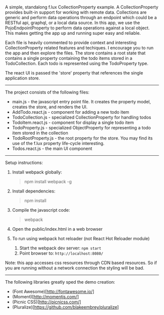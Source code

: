 A simple, standalong f.lux CollectionProperty example. A CollectionProperty provides built-in support for working with remote data. Collections are generic and perform data operations through an endpoint which could be a RESTful api, graphql, or a local data source. In this app, we use the PojoEndpointProperty to perform data operations against a local object. This makes getting the app up and running super easy and reliable.

Each file is heavily commented to provide context and interesting CollectionProperty related features and techiques. I encourage you to run the app and then explore the files. The store contains a root state that contains a single property containing the todo items stored in a TodoCollection. Each todo is represented using the TodoProperty type.

The react UI is passed the 'store' property that references the single application store.


* * *


The project consists of the following files:

* main.js - the javascript entry point file. It creates the property model, creates the store, and renders the UI.
* AddTodo.react.js - component for adding a new todo item
* TodoCollection.js - specialized CollectionProperty for handling todos
* TodoItem.react.js - component for display a single todo item
* TodoProperty.js - specialized ObjectProperty for representing a todo item stored in the collection
* TodoRootProperty.js - the root property for the store. You may find its use of the f.lux property life-cycle interesting.
* Todos.react.js - the main UI component


* * *

Setup instructions:

1. Install webpack globally:

	> npm install webpack -g

2. Install dependencies:

	> npm install

3. Compile the javascript code:

	> webpack

4. Open the public/index.html in a web browser

5. To run using webpack hot reloader (not React Hot Reloader module)
	1. Start the webpack dev server: `npm start`
	2. Point browser to: `http://localhost:8080/`


Note: this app accesses css resources through CDN based resources. So if you are running without a network connection the
styling will be bad.

* * *


The following libraries greatly sped the demo creation:

* (Font Awesome)[http://fontawesome.io/]
* (Moment)[http://momentjs.com/]
* (Picnic CSS)[http://picnicss.com/]
* (Pluralize)[https://github.com/blakeembrey/pluralize]
